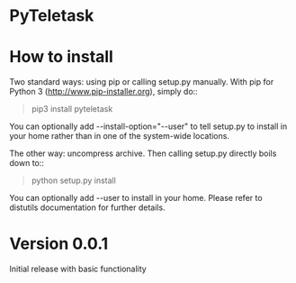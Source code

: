 # PyTeletask

How to install
==============
Two standard ways: using pip or calling setup.py manually.
With pip for Python 3 (http://www.pip-installer.org), simply do::

> pip3 install pyteletask

You can optionally add --install-option="--user" to tell setup.py to install in your home rather than in one of the system-wide locations.

The other way: uncompress archive. Then calling setup.py directly boils down to::

> python setup.py install

You can optionally add --user to install in your home.
Please refer to distutils documentation for further details.

Version 0.0.1
=============
Initial release with basic functionality